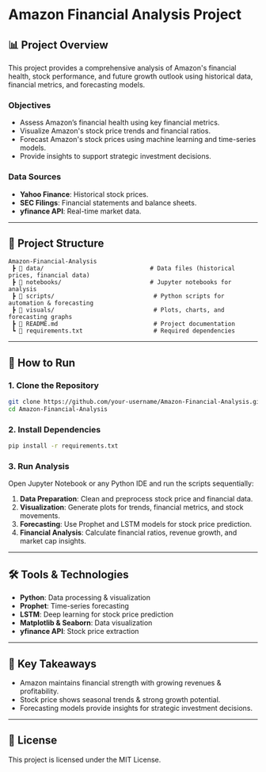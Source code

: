 # Amazon Financial Analysis Project

## 📊 Project Overview

This project provides a comprehensive analysis of Amazon's financial health, stock performance, and future growth outlook using historical data, financial metrics, and forecasting models.

### Objectives

* Assess Amazon’s financial health using key financial metrics.
* Visualize Amazon's stock price trends and financial ratios.
* Forecast Amazon's stock prices using machine learning and time-series models.
* Provide insights to support strategic investment decisions.

### Data Sources

* **Yahoo Finance**: Historical stock prices.
* **SEC Filings**: Financial statements and balance sheets.
* **yfinance API**: Real-time market data.

---

## 📂 Project Structure

```
Amazon-Financial-Analysis
 ┣ 📜 data/                              # Data files (historical prices, financial data)
 ┣ 📜 notebooks/                         # Jupyter notebooks for analysis
 ┣ 📜 scripts/                            # Python scripts for automation & forecasting
 ┣ 📜 visuals/                            # Plots, charts, and forecasting graphs
 ┣ 📜 README.md                           # Project documentation
 ┗ 📜 requirements.txt                    # Required dependencies
```

---

## 🚀 How to Run

### 1. Clone the Repository

```bash
git clone https://github.com/your-username/Amazon-Financial-Analysis.git
cd Amazon-Financial-Analysis
```

### 2. Install Dependencies

```bash
pip install -r requirements.txt
```

### 3. Run Analysis

Open Jupyter Notebook or any Python IDE and run the scripts sequentially:

1. **Data Preparation**: Clean and preprocess stock price and financial data.
2. **Visualization**: Generate plots for trends, financial metrics, and stock movements.
3. **Forecasting**: Use Prophet and LSTM models for stock price prediction.
4. **Financial Analysis**: Calculate financial ratios, revenue growth, and market cap insights.



---

## 🛠️ Tools & Technologies

* **Python**: Data processing & visualization
* **Prophet**: Time-series forecasting
* **LSTM**: Deep learning for stock price prediction
* **Matplotlib & Seaborn**: Data visualization
* **yfinance API**: Stock price extraction

---

## 📌 Key Takeaways

* Amazon maintains financial strength with growing revenues & profitability.
* Stock price shows seasonal trends & strong growth potential.
* Forecasting models provide insights for strategic investment decisions.

---

## 📄 License

This project is licensed under the MIT License.

